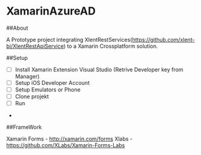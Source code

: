 # XamarinAzureAD

##About

A Prototype project integrating XlentRestServices(https://github.com/xlent-bi/XlentRestApiService) to a Xamarin Crossplatform solution.

##Setup

- [ ] Install Xamarin Extension Visual Studio (Retrive Developer key from Manager)
- [ ] Setup iOS Developer Account
- [ ] Setup Emulators or Phone
- [ ] Clone projekt
- [ ] Run
- 
##FrameWork

Xamarin Forms - http://xamarin.com/forms
Xlabs - https://github.com/XLabs/Xamarin-Forms-Labs



